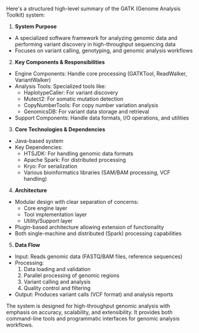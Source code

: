 Here's a structured high-level summary of the GATK (Genome Analysis Toolkit) system:

1. **System Purpose**
- A specialized software framework for analyzing genomic data and performing variant discovery in high-throughput sequencing data
- Focuses on variant calling, genotyping, and genomic analysis workflows

2. **Key Components & Responsibilities**
- Engine Components: Handle core processing (GATKTool, ReadWalker, VariantWalker)
- Analysis Tools: Specialized tools like:
  - HaplotypeCaller: For variant discovery
  - Mutect2: For somatic mutation detection
  - CopyNumberTools: For copy number variation analysis
  - GenomicsDB: For variant data storage and retrieval
- Support Components: Handle data formats, I/O operations, and utilities

3. **Core Technologies & Dependencies**
- Java-based system
- Key Dependencies:
  - HTSJDK: For handling genomic data formats
  - Apache Spark: For distributed processing
  - Kryo: For serialization
  - Various bioinformatics libraries (SAM/BAM processing, VCF handling)

4. **Architecture**
- Modular design with clear separation of concerns:
  - Core engine layer
  - Tool implementation layer
  - Utility/Support layer
- Plugin-based architecture allowing extension of functionality
- Both single-machine and distributed (Spark) processing capabilities

5. **Data Flow**
- Input: Reads genomic data (FASTQ/BAM files, reference sequences)
- Processing:
  1. Data loading and validation
  2. Parallel processing of genomic regions
  3. Variant calling and analysis
  4. Quality control and filtering
- Output: Produces variant calls (VCF format) and analysis reports

The system is designed for high-throughput genomic analysis with emphasis on accuracy, scalability, and extensibility. It provides both command-line tools and programmatic interfaces for genomic analysis workflows.